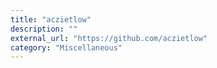 ```yaml
---
title: "aczietlow"
description: ""
external_url: "https://github.com/aczietlow"
category: "Miscellaneous"
---
```

